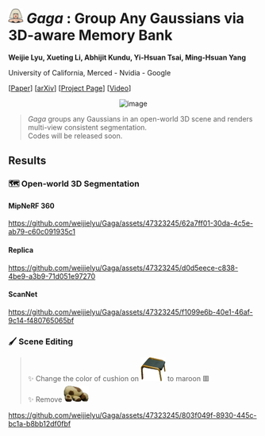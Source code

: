 # <img alt="image" src='media/lady-gaga.png' height="30px"> *Gaga* : Group Any Gaussians via 3D-aware Memory Bank

**Weijie Lyu, Xueting Li, Abhijit Kundu, Yi-Hsuan Tsai, Ming-Hsuan Yang**

University of California, Merced - Nvidia - Google<br>

[[Paper](https://github.com/weijielyu/Gaga_website/static/pdf/Gaga.pdf)]
[[arXiv](https://github.com/weijielyu/Gaga)]
[[Project Page](https://www.gaga.gallery)]
[[Video](https://youtu.be/rqs5BuVFOok)]

<div align='center'>
<img alt="image" src='media/teaser.png'>
</div>

> *Gaga* groups any Gaussians in an open-world 3D scene and renders multi-view consistent segmentation.<br>
> Codes will be released soon.

## Results

### 🗺️ Open-world 3D Segmentation

#### MipNeRF 360

https://github.com/weijielyu/Gaga/assets/47323245/62a7ff01-30da-4c5e-ab79-c60c091935c1

#### Replica

https://github.com/weijielyu/Gaga/assets/47323245/d0d5eece-c838-4be9-a3b9-71d051e97270

#### ScanNet

https://github.com/weijielyu/Gaga/assets/47323245/f1099e6b-40e1-46af-9c14-f480765065bf

### 🖌️ Scene Editing

> ✨ Change the color of cushion on <img src="media/footstool.png" width="50"> to maroon 🟥<br>
> ✨ Remove <img src="media/stuffed.png" width="50">

https://github.com/weijielyu/Gaga/assets/47323245/803f049f-8930-445c-bc1a-b8bb12df0fbf
